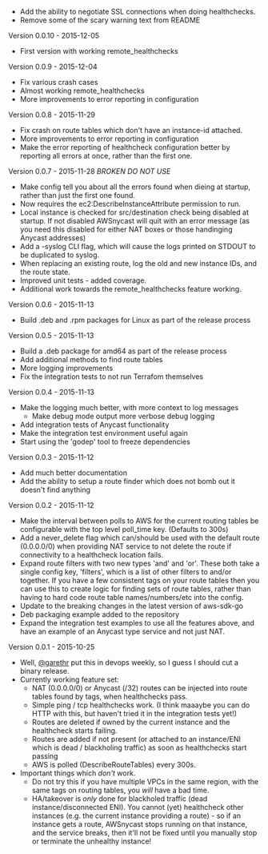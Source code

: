  - Add the ability to negotiate SSL connections when
   doing healthchecks.
 - Remove some of the scary warning text from README

Version 0.0.10 - 2015-12-05
 - First version with working remote_healthchecks

Version 0.0.9 - 2015-12-04
 - Fix various crash cases
 - Almost working remote_healthchecks
 - More improvements to error reporting in configuration

Version 0.0.8 - 2015-11-29
 - Fix crash on route tables which don't have an instance-id
   attached.
 - More improvements to error reporting in configuration
 - Make the error reporting of healthcheck configuration better by
   reporting all errors at once, rather than the first one.

Version 0.0.7 - 2015-11-28 *BROKEN DO NOT USE*
 - Make config tell you about all the errors found when dieing at startup,
   rather than just the first one found.
 - Now requires the ec2:DescribeInstanceAttribute permission to run.
 - Local instance is checked for src/destination check being disabled
   at startup. If not disabled AWSnycast will quit with an error message
   (as you need this disabled for either NAT boxes or those handinging
   Anycast addresses)
 - Add a -syslog CLI flag, which will cause the logs printed on STDOUT
   to be duplicated to syslog.
 - When replacing an existing route, log the old and new instance IDs,
   and the route state.
 - Improved unit tests - added coverage.
 - Additional work towards the remote_healthchecks feature working.

Version 0.0.6 - 2015-11-13
  - Build .deb and .rpm packages for Linux as part of the release process

Version 0.0.5 - 2015-11-13
  - Build a .deb package for amd64 as part of the release process
  - Add additional methods to find route tables
  - More logging improvements
  - Fix the integration tests to not run Terrafom themselves

Version 0.0.4 - 2015-11-13
  - Make the logging much better, with more context to log messages
    - Make debug mode output more verbose debug logging
  - Add integration tests of Anycast functionality
  - Make the integration test environment useful again
  - Start using the 'godep' tool to freeze dependencies

Version 0.0.3 - 2015-11-12

  - Add much better documentation
  - Add the ability to setup a route finder which does not bomb out it
    doesn't find anything

Version 0.0.2 - 2015-11-12

  - Make the interval between polls to AWS for the current routing tables
    be configurable with the top level poll_time key. (Defaults to 300s)
  - Add a never_delete flag which can/should be used with the default route
    (0.0.0.0/0) when providing NAT service to not delete the route if connectivity
    to a healthcheck location fails.
  - Expand route filters with two new types 'and' and 'or'. These both take a single
    config key, 'filters', which is a list of other filters to and/or together.
    If you have a few consistent tags on your route tables then you can use this
    to create logic for finding sets of route tables, rather than having to hard
    code route table names/numbers/etc into the config.
  - Update to the breaking changes in the latest version of aws-sdk-go
  - Deb packaging example added to the repository
  - Expand the integration test examples to use all the features above,
    and have an example of an Anycast type service and not just NAT.

Version 0.0.1 - 2015-10-25

  - Well, [@garethr](http://twitter.com/garethr) put this in devops weekly,
    so I guess I should cut a binary release.
  - Currently working feature set:
    - NAT (0.0.0.0/0) or Anycast (/32) routes can be injected into route
      tables found by tags, when healthchecks pass.
    - Simple ping / tcp healthchecks work. (I think maaaybe you can do HTTP with
      this, but haven't tried it in the integration tests yet!)
    - Routes are deleted if owned by the current instance and the
      healthcheck starts failing.
    - Routes are added if not present (or attached to an instance/ENI which
      is dead / blackholing traffic) as soon as healthchecks start passing
    - AWS is polled (DescribeRouteTables) every 300s.
  - Important things which *don't* work.
    - Do not try this if you have multiple VPCs in the same region, with the
      same tags on routing tables, you *will* have a bad time.
    - HA/takeover is *only* done for blackholed traffic (dead instance/disconnected
      ENI). You cannot (yet) healthcheck other instances (e.g. the current
      instance providing a route) - so if an instance gets a route,
      AWSnycast stops running on that instance, and the service breaks, then
      it'll not be fixed until you manually stop or terminate the unhealthy instance!

